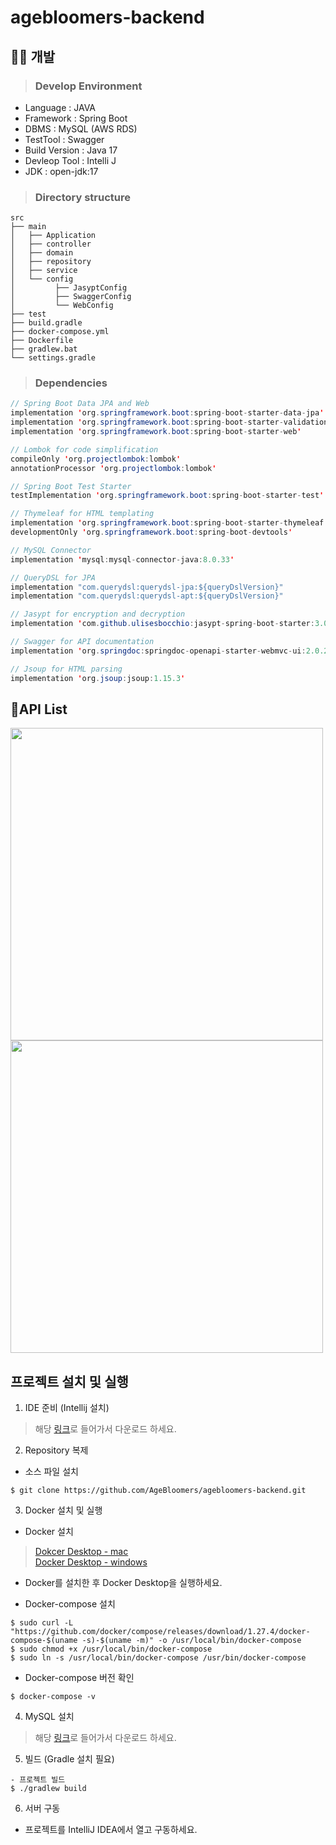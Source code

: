 # agebloomers-backend

## 🙇🏻 개발
>### Develop Environment
- Language  : JAVA
- Framework : Spring Boot
- DBMS      : MySQL (AWS RDS)
- TestTool  : Swagger
- Build Version : Java 17
- Devleop Tool : Intelli J
- JDK : open-jdk:17

>### Directory structure
    src
    ├── main
    │   ├── Application
    │   ├── controller
    │   ├── domain
    │   ├── repository
    │   ├── service
    │   └── config
    │         ├── JasyptConfig
    │         ├── SwaggerConfig
    │         └── WebConfig
    ├── test
    ├── build.gradle
    ├── docker-compose.yml
    ├── Dockerfile
    ├── gradlew.bat
    └── settings.gradle
  
>### Dependencies
```java
// Spring Boot Data JPA and Web
implementation 'org.springframework.boot:spring-boot-starter-data-jpa'
implementation 'org.springframework.boot:spring-boot-starter-validation'
implementation 'org.springframework.boot:spring-boot-starter-web'

// Lombok for code simplification
compileOnly 'org.projectlombok:lombok'
annotationProcessor 'org.projectlombok:lombok'

// Spring Boot Test Starter
testImplementation 'org.springframework.boot:spring-boot-starter-test'

// Thymeleaf for HTML templating
implementation 'org.springframework.boot:spring-boot-starter-thymeleaf'
developmentOnly 'org.springframework.boot:spring-boot-devtools'

// MySQL Connector
implementation 'mysql:mysql-connector-java:8.0.33'

// QueryDSL for JPA
implementation "com.querydsl:querydsl-jpa:${queryDslVersion}"
implementation "com.querydsl:querydsl-apt:${queryDslVersion}"

// Jasypt for encryption and decryption
implementation 'com.github.ulisesbocchio:jasypt-spring-boot-starter:3.0.4'

// Swagger for API documentation
implementation 'org.springdoc:springdoc-openapi-starter-webmvc-ui:2.0.2'

// Jsoup for HTML parsing
implementation 'org.jsoup:jsoup:1.15.3'
```

## 📍API List
<img width=500px src="https://github.com/AgeBloomers/agebloomers-backend/assets/65272297/4588b94a-ddc6-4c49-a791-263cfdf51a30"></img>
<img width=500px src="https://github.com/AgeBloomers/agebloomers-backend/assets/65272297/ad71fe16-dc54-440e-ad24-254dc06b6d6a"></img>

## 프로젝트 설치 및 실행
1. IDE 준비 (Intellij 설치)
> 해당 [링크](https://www.jetbrains.com/ko-kr/idea/download/)로 들어가서 다운로드 하세요.

2. Repository 복제
- 소스 파일 설치
```shell
$ git clone https://github.com/AgeBloomers/agebloomers-backend.git
```
 
3. Docker 설치 및 실행
- Docker 설치
> [Dokcer Desktop - mac](https://docs.docker.com/desktop/install/mac-install/) <br>
> [Docker Desktop - windows](https://docs.docker.com/desktop/install/windows-install/)
- Docker를 설치한 후 Docker Desktop을 실행하세요.

<!--- Docker 실행
$ sudo docker run -p 8080:8080 soojung01/age-bloomers-->

- Docker-compose 설치

```shell
$ sudo curl -L "https://github.com/docker/compose/releases/download/1.27.4/docker-compose-$(uname -s)-$(uname -m)" -o /usr/local/bin/docker-compose
$ sudo chmod +x /usr/local/bin/docker-compose
$ sudo ln -s /usr/local/bin/docker-compose /usr/bin/docker-compose
```

- Docker-compose 버전 확인
```shell
$ docker-compose -v
```

4. MySQL 설치
> 해당 [링크](https://dev.mysql.com/downloads/installer/)로 들어가서 다운로드 하세요.

5. 빌드 (Gradle 설치 필요)
```shell
- 프로젝트 빌드
$ ./gradlew build
```

6. 서버 구동
- 프로젝트를 IntelliJ IDEA에서 열고 구동하세요.
